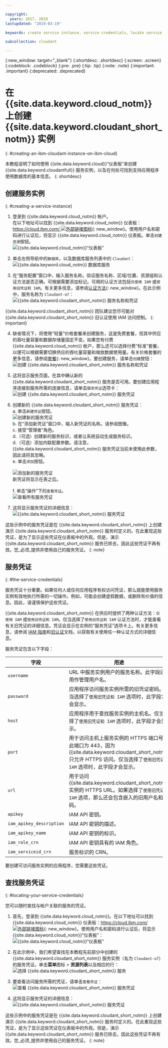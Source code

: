 ```yaml
---

copyright:
  years: 2017, 2019
lastupdated: "2019-03-19"

keywords: create service instance, service credentials, locate service credentials

subcollection: cloudant

---
```


{:new_window: target="_blank"}
{:shortdesc: .shortdesc}
{:screen: .screen}
{:codeblock: .codeblock}
{:pre: .pre}
{:tip: .tip}
{:note: .note}
{:important: .important}
{:deprecated: .deprecated}

<!-- Acrolinx: 2018-09-19 -->

# 在 {{site.data.keyword.cloud_notm}} 上创建 {{site.data.keyword.cloudant_short_notm}} 实例
{: #creating-an-ibm-cloudant-instance-on-ibm-cloud}

本教程说明了如何使用 {{site.data.keyword.cloud}}“仪表板”来创建 {{site.data.keyword.cloudantfull}} 服务实例，以及在何处可找到支持应用程序使用数据库的基本信息。
{: shortdesc} 

## 创建服务实例
{: #creating-a-service-instance}

1.  登录到 {{site.data.keyword.cloud_notm}} 帐户。<br/>
    在以下地址可以找到 {{site.data.keyword.cloud_notm}} 仪表板：[https://cloud.ibm.com/ ![外部链接图标](../images/launch-glyph.svg "外部链接图标")](https://cloud.ibm.com/){: new_window}。使用用户名和密码进行认证后，将显示 {{site.data.keyword.cloud_notm}} 仪表板。单击`创建资源`按钮。<br/>
    ![{{site.data.keyword.cloud_notm}}“仪表板”](images/img0001.png)

2.  单击左侧导航中的`数据库`，以及数据库服务列表中的 `Cloudant`：<br/>
    ![{{site.data.keyword.cloud_notm}} 数据库服务](images/img0003.png)<br/>

3.  在“服务配置”窗口中，输入服务名称。验证服务名称、区域/位置、资源组和认证方法是否正确。可根据需要添加标记。可用的认证方法包括`仅使用 IAM` 或`使用旧凭证和 IAM`。有关更多信息，请参阅[认证方法](/docs/services/Cloudant?topic=cloudant-ibm-cloud-identity-and-access-management-iam-#ibm-cloud-identity-and-access-management-iam-){: new_window}。在此示例中，服务名称为 `Cloudant-o7`：<br/>
    ![{{site.data.keyword.cloudant_short_notm}} 服务名称和凭证](images/img0005.png)
    
{{site.data.keyword.cloudant_short_notm}} 团队建议您尽可能对 {{site.data.keyword.cloudant_short_notm}} 旧认证使用 IAM 访问控制。
{: important}

4.  缺省情况下，将使用“轻量”价格套餐来创建服务，这是免费套餐，但其中供应的吞吐量容量和数据存储量固定不变。如果您有付费 {{site.data.keyword.cloud_notm}} 帐户，那么还可以选择付费“标准”套餐，以便可以根据需要切换供应的吞吐量容量和缩放数据使用量。有关价格套餐的更多信息，请参阅[套餐](/docs/services/Cloudant?topic=cloudant-ibm-cloud-public#plans){: new_window}。要创建服务，请单击`创建`按钮：<br/>
    ![创建 {{site.data.keyword.cloudant_short_notm}} 服务名称和凭证](images/img0006.png)

5.  这将显示服务页面，在其中确认新的 {{site.data.keyword.cloudant_short_notm}} 服务是否可用。要创建应用程序连接到服务所需的连接信息，请单击`服务凭证`选项卡：<br/>
    ![创建 {{site.data.keyword.cloudant_short_notm}} 服务凭证](images/img0007.png)

6.  创建新的 {{site.data.keyword.cloudant_short_notm}} 服务凭证：
  <br>a. 单击`新建凭证`按钮。
  <br>![创建新的服务凭证](images/img0050.png)
  <br>b. 在“添加新凭证”窗口中，输入新凭证的名称。请参阅图像。
  <br>c. 接受“管理者”角色。
  <br>d.（可选）创建新的服务标识，或者让系统自动生成服务标识。
  <br>d.（可选）添加内联配置参数。请注意，{{site.data.keyword.cloudant_short_notm}} 服务凭证当前未使用此参数，因此请将其忽略。
  <br>e. 单击`添加`按钮。</br>
  <br>![添加新的服务凭证](images/img0051.png)
  <br>新凭证将显示在表之后。</br>
  <br>f. 单击“操作”下的`查看凭证`。
  <br>![查看所有服务凭证](images/img0052.png)

7.  这将显示服务凭证的详细信息：<br/>
    ![{{site.data.keyword.cloudant_short_notm}} 服务凭证](images/img0009.png)

这些示例中的服务凭证是在 {{site.data.keyword.cloudant_short_notm}} 上创建演示 {{site.data.keyword.cloudant_short_notm}} 服务时定义的。在此重现这些凭证，是为了显示这些凭证在仪表板中的外观。但是，演示 {{site.data.keyword.cloudant_short_notm}} 服务已除去，因此这些凭证不再有效。您_必须_提供并使用自己的服务凭证。
{: note}

## 服务凭证
{: #the-service-credentials}

服务凭证十分重要。如果任何人或任何应用程序有权访问凭证，那么就能使用服务实例有效地执行所需的一切操作。例如，可能会创建虚假数据，或删除有价值的信息。因此，请谨慎保护这些凭证。


    
{{site.data.keyword.cloudant_short_notm}} 在供应时提供了两种认证方法：`仅使用 IAM` 或`使用旧凭证和 IAM`。仅当选择了`使用旧凭证和 IAM` 认证方法时，才能查看有关旧凭证的详细信息。凭证会显示在实例的“服务凭证”选项卡上。有关更多信息，请参阅 [IAM 指南](/docs/services/Cloudant?topic=cloudant-ibm-cloud-identity-and-access-management-iam-#ibm-cloud-identity-and-access-management-iam-)和[旧认证](/docs/services/Cloudant?topic=cloudant-authentication#authentication)文档，以获取有关使用任一种认证方式的详细信息。

服务凭证包含以下字段：

字段       |用途
------|--------
`username` |URL 中服务实例用户的服务名称。此字段还用作管理用户名。
`password` |应用程序访问服务实例所需的旧凭证密码。仅当选择了`使用旧凭证和 IAM` 选项时，此字段才会显示。
`host`     |应用程序用于查找服务实例的主机名。仅当选择了`使用旧凭证和 IAM` 选项时，此字段才会显示。
`port`     |用于访问主机上服务实例的 HTTPS 端口号。此端口为 443，因为 {{site.data.keyword.cloudant_short_notm}} 只允许 HTTPS 访问。仅当选择了`使用旧凭证和 IAM` 选项时，此字段才会显示。
`url`|用于访问 {{site.data.keyword.cloudant_short_notm}} 实例的 HTTPS URL。如果选择了`使用旧凭证和 IAM` 选项，那么还会包含嵌入的旧用户名和密码。
`apikey`|IAM API 密钥。
`iam_apikey_description`|IAM API 密钥的描述。
`iam_apikey_name`|IAM API 密钥的标识。
`iam_role_crn`|IAM API 密钥具有的 IAM 角色。
`iam_serviceid_crn`|服务标识的 CRN。

要创建可访问服务实例的应用程序，您需要这些凭证。

## 查找服务凭证
{: #locating-your-service-credentials}

您可以随时查找与帐户关联的服务的凭证。

1.  首先，登录到 {{site.data.keyword.cloud_notm}}。在以下地址可以找到 {{site.data.keyword.cloud_notm}} 仪表板：[https://cloud.ibm.com/ ![外部链接图标](../images/launch-glyph.svg "外部链接图标")](https://cloud.ibm.com/){: new_window}。使用用户名和密码进行认证后，将显示 {{site.data.keyword.cloud_notm}}“仪表板”：<br/>
    ![{{site.data.keyword.cloud_notm}}“仪表板”](images/img0001.png)

2.  在此示例中，我们希望查找在本教程先前部分中创建的 {{site.data.keyword.cloudant_short_notm}} 服务实例（名为 `Cloudant-o7`）的服务凭证。单击**菜单**图标 > **资源列表**以及相应的行：<br/>
    ![选择 {{site.data.keyword.cloudant_short_notm}} 服务](images/img0011.png)

3.  要查看访问服务所需的凭证，请单击`查看凭证`：<br/>
    ![查看 {{site.data.keyword.cloudant_short_notm}} 服务凭证](images/img0052.png)

4.  这将显示服务凭证的详细信息：<br/>
    ![{{site.data.keyword.cloudant_short_notm}} 服务凭证](images/img0009.png)

这些示例中的服务凭证是在 {{site.data.keyword.cloudant_short_notm}} 上创建演示 {{site.data.keyword.cloudant_short_notm}} 服务时定义的。在此重现这些凭证，是为了显示这些凭证在仪表板中的外观。但是，演示 {{site.data.keyword.cloudant_short_notm}} 服务已除去，因此这些凭证不再有效。您_必须_提供并使用自己的服务凭证。
{: note}

